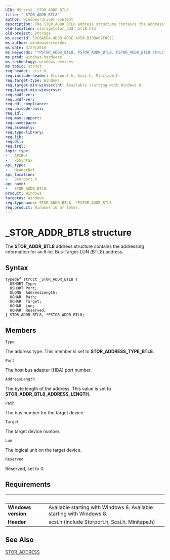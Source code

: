 ```yaml
---
UID: NS:scsi._STOR_ADDR_BTL8
title: "_STOR_ADDR_BTL8"
author: windows-driver-content
description: The STOR_ADDR_BTL8 address structure contains the addressing information for an 8-bit Bus-Target-LUN (BTL8) address.
old-location: storage\stor_addr_btl8.htm
old-project: storage
ms.assetid: 53C8A5D4-4D8B-4D3E-A350-B3BBAC7F8C71
ms.author: windowsdriverdev
ms.date: 3/29/2018
ms.keywords: "*PSTOR_ADDR_BTL8, PSTOR_ADDR_BTL8, PSTOR_ADDR_BTL8 structure pointer [Storage Devices], STOR_ADDR_BTL8, STOR_ADDR_BTL8 structure [Storage Devices], _STOR_ADDR_BTL8, storage.stor_addr_btl8, storport/PSTOR_ADDR_BTL8, storport/STOR_ADDR_BTL8"
ms.prod: windows-hardware
ms.technology: windows-devices
ms.topic: struct
req.header: scsi.h
req.include-header: Storport.h, Scsi.h, Minitape.h
req.target-type: Windows
req.target-min-winverclnt: Available starting with Windows 8.
req.target-min-winversvr: 
req.kmdf-ver: 
req.umdf-ver: 
req.ddi-compliance: 
req.unicode-ansi: 
req.idl: 
req.max-support: 
req.namespace: 
req.assembly: 
req.type-library: 
req.lib: 
req.dll: 
req.irql: 
topic_type:
-	APIRef
-	kbSyntax
api_type:
-	HeaderDef
api_location:
-	Storport.h
api_name:
-	STOR_ADDR_BTL8
product: Windows
targetos: Windows
req.typenames: STOR_ADDR_BTL8, *PSTOR_ADDR_BTL8
req.product: Windows 10 or later.
---
```


# _STOR_ADDR_BTL8 structure
The <b>STOR_ADDR_BTL8</b> address structure contains the addressing information for an 8-bit Bus-Target-LUN (BTL8) address.

## Syntax
```
typedef struct _STOR_ADDR_BTL8 {
  USHORT Type;
  USHORT Port;
  ULONG  AddressLength;
  UCHAR  Path;
  UCHAR  Target;
  UCHAR  Lun;
  UCHAR  Reserved;
} STOR_ADDR_BTL8, *PSTOR_ADDR_BTL8;
```

## Members


`Type`

The address type. This member is set to <b>STOR_ADDRESS_TYPE_BTL8</b>.

`Port`

The host bus adapter (HBA) port number.

`AddressLength`

The byte length of the address. This value is set to <b>STOR_ADDR_BTL8_ADDRESS_LENGTH</b>.

`Path`

The bus number for the target device.

`Target`

The target device number.

`Lun`

The logical unit on the target device.

`Reserved`

Reserved, set to 0.


## Requirements
| &nbsp; | &nbsp; |
| ---- |:---- |
| **Windows version** | Available starting with Windows 8. Available starting with Windows 8. |
| **Header** | scsi.h (include Storport.h, Scsi.h, Minitape.h) |

## See Also

<a href="https://msdn.microsoft.com/library/windows/hardware/hh451518">STOR_ADDRESS</a>